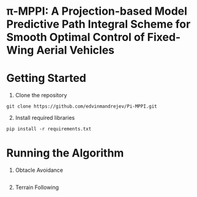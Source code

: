 # π-MPPI: A Projection-based Model Predictive Path Integral Scheme for Smooth Optimal Control of Fixed-Wing Aerial Vehicles

# Getting Started
1. Clone the repository
```
git clone https://github.com/edvinmandrejev/Pi-MPPI.git
```
2. Install required libraries
```
pip install -r requirements.txt
```

# Running the Algorithm

1. Obtacle Avoidance
```

```
2. Terrain Following
```

```

